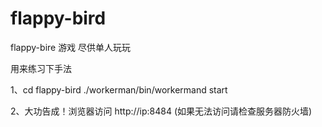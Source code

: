 # flappy-bird
flappy-bire 游戏
尽供单人玩玩

用来练习下手法

1、cd flappy-bird 
 ./workerman/bin/workermand start

2、大功告成！浏览器访问 http://ip:8484 (如果无法访问请检查服务器防火墙)